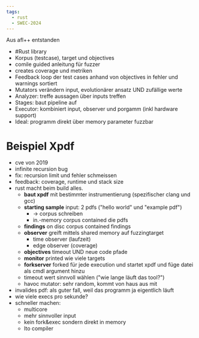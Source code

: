 ```yaml
---
tags:
  - rust
  - SWEC-2024
---
```


Aus afl++ entstanden
- #Rust library
- Korpus (testcase), target und objectives
- comile guided anleitung für fuzzer
- creates coverage und metriken
- Feedback loop der test cases anhand von objectives in fehler und warnings sortiert
- Mutators verändern input, evolutionärer ansatz UND zufällige werte
- Analyzer: treffe aussagen über inputs treffen
- Stages: baut pipeline auf
- Executor: kombiniert input, observer und porgamm (inkl hardware support)
- Ideal: programm direkt über memory parameter fuzzbar

# Beispiel Xpdf

- cve von 2019
- infinite recursion bug
- fix: recursion limit und fehler schmeissen
- feedback: coverage, runtime und stack size
- rust macht beim build alles.
	- **baut xpdf** mit bestimmter instrumentierung (spezifischer clang und gcc)
	- **starting sample** input: 2 pdfs ("hello world" und "example pdf")
		- -> corpus schreiben
		- in.-memory corpus contained die pdfs
	- **findings** on disc corpus contained findings
	- **observer** greift mittels shared memory auf fuzzingtarget
		- time observer (laufzeit)
		- edge observer (coverage)
	- **objectives** timeout UND neue code pfade
	- **monitor** printed wie viele targets
	- **forkserver** forked für jede execution und startet xpdf und füge datei als cmdl argument hinzu
	- timeout wert sinnvoll wählen ("wie lange läuft das tool?")
	- havoc mutator: sehr random, kommt von haus aus mit
- invalides pdf: als guter fall, weil das programm ja eigentlich läuft
- wie viele execs pro sekunde?
- schneller machen:
	- multicore
	- mehr sinnvoller input
	- kein fork&exec sondern direkt in memory
	- lto compiler
